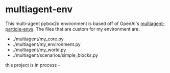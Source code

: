 # multiagent-env
This multi-agent pybox2d environment is based off of OpenAI's [multiagent-particle-envs](https://github.com/openai/multiagent-particle-envs). 
The files that are custom for my environment are:
* ./multiagent/my_core.py
* ./multiagent/my_environment.py
* ./multiagent/my_world.py
* ./multiagent/scenarios/simple_blocks.py

this project is in process - 
